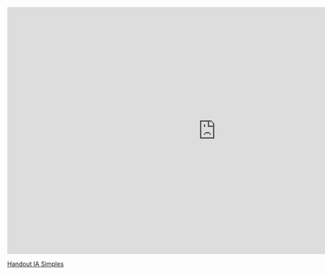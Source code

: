 
<iframe src="https://docs.google.com/presentation/d/1IPHIAD-OBST9sx8FKKj2NJk_tQagsghhSWmS6nEMjiA/embed?start=false&loop=false&delayms=3000" frameborder="0" width="960" height="569" allowfullscreen="true" mozallowfullscreen="true" webkitallowfullscreen="true"></iframe>

[Handout IA Simples](handout.md)
